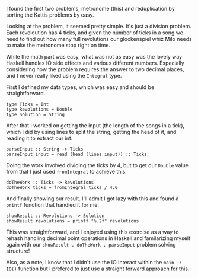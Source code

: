 I found the first two problems, metronome (this) and reduplication by sorting the Kattis problems by easy.

Looking at the problem, it seemed pretty simple. It's just a division problem. Each reveloution has 4 ticks, and given the number of ticks in a song we need to find out how many full revolutions our glockenspiel whiz Milo needs to make the metronome stop right on time.

While the math part was easy, what was not as easy was the lovely way Haskell handles IO side effects and various different numbers. Especially considering how the problem requires the answer to two decimal places, and I never really liked using the `Integral` type.

First I defined my data types, which was easy and should be straightforward.
```
type Ticks = Int
type Revolutions = Double
type Solution = String
```

After that I worked on getting the input (the length of the songs in a tick), which I did by using lines to split the string, getting the head of it, and reading it to extract our int.
```
parseInput :: String -> Ticks
parseInput input = read (head (lines input)) :: Ticks
```

Doing the work involved dividing the ticks by 4, but to get our `Double` value from that I just used `fromIntegral` to achieve this.
```
doTheWork :: Ticks -> Revolutions
doTheWork ticks = fromIntegral ticks / 4.0
```

And finally showing our result. I'll admit I got lazy with this and found a `printf` function that handled it for me.
```
showResult :: Revolutions -> Solution
showResult revolutions = printf "%.2f" revolutions
```

This was straightforward, and I enjoyed using this exercise as a way to rehash handling decimal point operations in Haskell and familarizing myself again with our `showResult . doTheWork . parseInput` problem solving structure!

Also, as a note, I know that I didn't use the IO Interact within the `main :: IO()` function but I prefered to just use a straight forward approach for this.